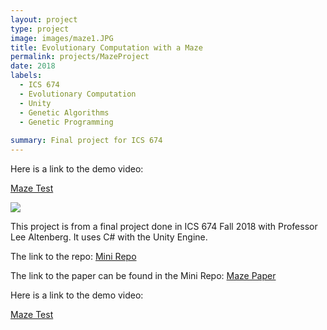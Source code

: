 ```yaml
---
layout: project
type: project
image: images/maze1.JPG
title: Evolutionary Computation with a Maze
permalink: projects/MazeProject
date: 2018
labels:
  - ICS 674
  - Evolutionary Computation
  - Unity
  - Genetic Algorithms
  - Genetic Programming
  
summary: Final project for ICS 674
---
```


Here is a link to the demo video:

<a href="https://drive.google.com/file/d/1G7B-Qh09t71M49yzF6-p7bfIKcYHSKeI/view?usp=sharing"><i class="large youtube icon "></i>Maze Test</a>

<img class="ui image" src="{{ site.baseurl }}/images/maze1.JPG">

This project is from a final project done in ICS 674 Fall 2018 with Professor Lee Altenberg. It uses C# with the Unity Engine.

The link to the repo: <a href="https://github.com/jjhna/Mini"><i class="large github icon "></i>Mini Repo</a>

The link to the paper can be found in the Mini Repo: <a href="https://github.com/jjhna/Mini/blob/master/Na%2C%20Jonathan%20ICS%20674%20Final%20Project%20Paper.pdf"><i class="large github icon "></i>Maze Paper</a>

Here is a link to the demo video:

<a href="https://drive.google.com/file/d/1G7B-Qh09t71M49yzF6-p7bfIKcYHSKeI/view?usp=sharing"><i class="large youtube icon "></i>Maze Test</a>

